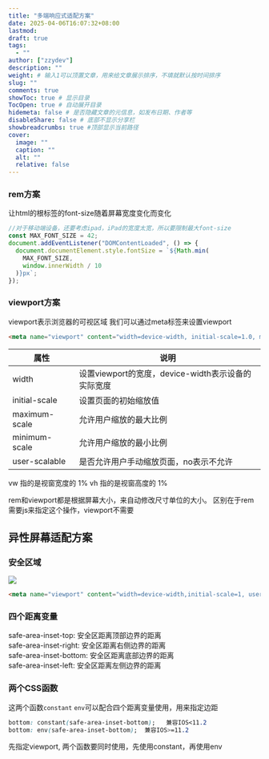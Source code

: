 ```yaml
---
title: "多端响应式适配方案"
date: 2025-04-06T16:07:32+08:00
lastmod:
draft: true
tags:
  - ""
author: ["zzydev"]
description: ""
weight: # 输入1可以顶置文章，用来给文章展示排序，不填就默认按时间排序
slug: ""
comments: true
showToc: true # 显示目录
TocOpen: true # 自动展开目录
hidemeta: false # 是否隐藏文章的元信息，如发布日期、作者等
disableShare: false # 底部不显示分享栏
showbreadcrumbs: true #顶部显示当前路径
cover:
  image: ""
  caption: ""
  alt: ""
  relative: false
---
```


### rem方案
让html的根标签的font-size随着屏幕宽度变化而变化
```js
//对于移动端设备，还要考虑ipad，iPad的宽度太宽，所以要限制最大font-size
const MAX_FONT_SIZE = 42;
document.addEventListener("DOMContentLoaded", () => {
  document.documentElement.style.fontSize = `${Math.min(
    MAX_FONT_SIZE,
    window.innerWidth / 10
  )}px`;
});

```

### viewport方案
viewport表示浏览器的可视区域
我们可以通过meta标签来设置viewport
```html
<meta name="viewport" content="width=device-width, initial-scale=1.0, maximum-scale=1.0, minimum-scale=1.0, user-scalable=no">
```
| 属性 | 说明 |
| --- | --- |
| width | 设置viewport的宽度，device-width表示设备的实际宽度 |
| initial-scale | 设置页面的初始缩放值 |
| maximum-scale | 允许用户缩放的最大比例 |
| minimum-scale | 允许用户缩放的最小比例 |
| user-scalable | 是否允许用户手动缩放页面，no表示不允许 |


vw 指的是视窗宽度的 1%
vh 指的是视窗高度的 1%

rem和viewport都是根据屏幕大小，来自动修改尺寸单位的大小。
区别在于rem需要js来指定这个操作，viewport不需要

## 异性屏幕适配方案
### 安全区域
![](https://zzydev-1255467326.cos.ap-guangzhou.myqcloud.com/fe-solution/20250406163651.png)

```html
<meta name="viewport" content="width=device-width,initial-scale=1, user-scalable=0, viewport-fit=cover">

```
### 四个距离变量
safe-area-inset-top: 安全区距离顶部边界的距离  
safe-area-inset-right: 安全区距离右侧边界的距离  
safe-area-inset-bottom: 安全区距离底部边界的距离  
safe-area-inset-left: 安全区距离左侧边界的距离  

### 两个CSS函数
这两个函数`constant` `env`可以配合四个距离变量使用，用来指定边距


```css
bottom: constant(safe-area-inset-bottom);   兼容IOS<11.2
bottom: env(safe-area-inset-bottom);  兼容IOS>=11.2
```

先指定viewport, 两个函数要同时使用，先使用constant，再使用env
